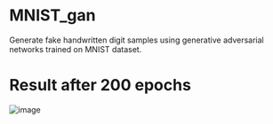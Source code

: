 # MNIST_gan
Generate fake handwritten digit samples using generative adversarial networks trained on MNIST dataset.

# Result after 200 epochs
![image](https://imgur.com/x5NfGrl)
